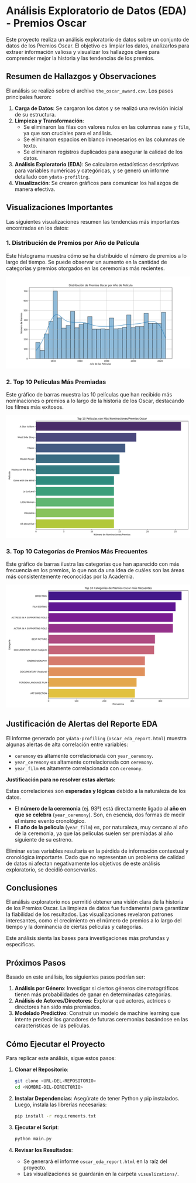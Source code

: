 # Análisis Exploratorio de Datos (EDA) - Premios Oscar

Este proyecto realiza un análisis exploratorio de datos sobre un conjunto de datos de los Premios Oscar. El objetivo es limpiar los datos, analizarlos para extraer información valiosa y visualizar los hallazgos clave para comprender mejor la historia y las tendencias de los premios.

## Resumen de Hallazgos y Observaciones

El análisis se realizó sobre el archivo `the_oscar_award.csv`. Los pasos principales fueron:

1.  **Carga de Datos**: Se cargaron los datos y se realizó una revisión inicial de su estructura.
2.  **Limpieza y Transformación**:
    *   Se eliminaron las filas con valores nulos en las columnas `name` y `film`, ya que son cruciales para el análisis.
    *   Se eliminaron espacios en blanco innecesarios en las columnas de texto.
    *   Se eliminaron registros duplicados para asegurar la calidad de los datos.
3.  **Análisis Exploratorio (EDA)**: Se calcularon estadísticas descriptivas para variables numéricas y categóricas, y se generó un informe detallado con `ydata-profiling`.
4.  **Visualización**: Se crearon gráficos para comunicar los hallazgos de manera efectiva.

## Visualizaciones Importantes

Las siguientes visualizaciones resumen las tendencias más importantes encontradas en los datos:

### 1. Distribución de Premios por Año de Película

Este histograma muestra cómo se ha distribuido el número de premios a lo largo del tiempo. Se puede observar un aumento en la cantidad de categorías y premios otorgados en las ceremonias más recientes.

![Distribución de Premios por Año](visualizations/distribution_awards_year.png)

### 2. Top 10 Películas Más Premiadas

Este gráfico de barras muestra las 10 películas que han recibido más nominaciones o premios a lo largo de la historia de los Oscar, destacando los filmes más exitosos.

![Top 10 Películas Más Premiadas](visualizations/most_awarded_movies.png)

### 3. Top 10 Categorías de Premios Más Frecuentes

Este gráfico de barras ilustra las categorías que han aparecido con más frecuencia en los premios, lo que nos da una idea de cuáles son las áreas más consistentemente reconocidas por la Academia.

![Top 10 Categorías Más Frecuentes](visualizations/most_awarded_categories.png)

## Justificación de Alertas del Reporte EDA

El informe generado por `ydata-profiling` (`oscar_eda_report.html`) muestra algunas alertas de alta correlación entre variables:

-   `ceremony` es altamente correlacionada con `year_ceremony`.
-   `year_ceremony` es altamente correlacionada con `ceremony`.
-   `year_film` es altamente correlacionada con `ceremony`.

**Justificación para no resolver estas alertas:**

Estas correlaciones son **esperadas y lógicas** debido a la naturaleza de los datos.

-   El **número de la ceremonia** (ej. 93ª) está directamente ligado al **año en que se celebra** (`year_ceremony`). Son, en esencia, dos formas de medir el mismo evento cronológico.
-   El **año de la película** (`year_film`) es, por naturaleza, muy cercano al año de la ceremonia, ya que las películas suelen ser premiadas al año siguiente de su estreno.

Eliminar estas variables resultaría en la pérdida de información contextual y cronológica importante. Dado que no representan un problema de calidad de datos ni afectan negativamente los objetivos de este análisis exploratorio, se decidió conservarlas.

## Conclusiones

El análisis exploratorio nos permitió obtener una visión clara de la historia de los Premios Oscar. La limpieza de datos fue fundamental para garantizar la fiabilidad de los resultados. Las visualizaciones revelaron patrones interesantes, como el crecimiento en el número de premios a lo largo del tiempo y la dominancia de ciertas películas y categorías.

Este análisis sienta las bases para investigaciones más profundas y específicas.

## Próximos Pasos

Basado en este análisis, los siguientes pasos podrían ser:

1.  **Análisis por Género**: Investigar si ciertos géneros cinematográficos tienen más probabilidades de ganar en determinadas categorías.
2.  **Análisis de Actores/Directores**: Explorar qué actores, actrices o directores han sido más premiados.
3.  **Modelado Predictivo**: Construir un modelo de machine learning que intente predecir los ganadores de futuras ceremonias basándose en las características de las películas.

## Cómo Ejecutar el Proyecto

Para replicar este análisis, sigue estos pasos:

1.  **Clonar el Repositorio**:
    ```bash
    git clone <URL-DEL-REPOSITORIO>
    cd <NOMBRE-DEL-DIRECTORIO>
    ```

2.  **Instalar Dependencias**:
    Asegúrate de tener Python y pip instalados. Luego, instala las librerías necesarias:
    ```bash
    pip install -r requirements.txt
    ```

3.  **Ejecutar el Script**:
    ```bash
    python main.py
    ```

4.  **Revisar los Resultados**:
    *   Se generará el informe `oscar_eda_report.html` en la raíz del proyecto.
    *   Las visualizaciones se guardarán en la carpeta `visualizations/`.

